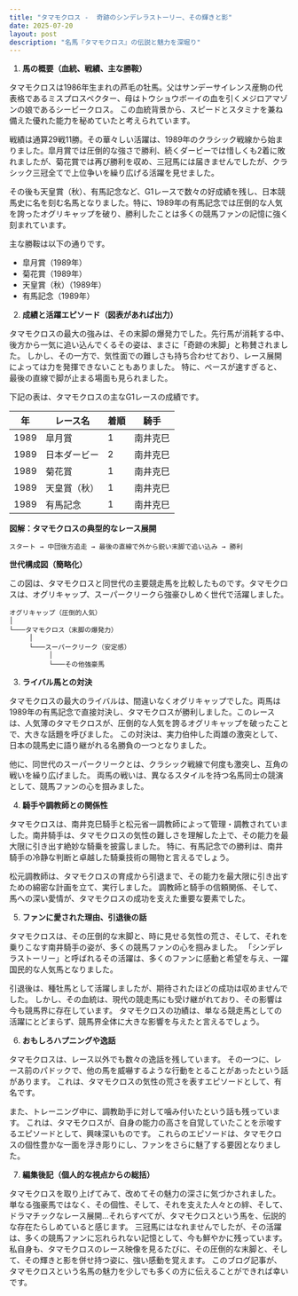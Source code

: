 ```yaml
---
title: "タマモクロス -  奇跡のシンデレラストーリー、その輝きと影"
date: 2025-07-20
layout: post
description: "名馬『タマモクロス』の伝説と魅力を深堀り"
---
```


1. **馬の概要（血統、戦績、主な勝鞍）**

タマモクロスは1986年生まれの芦毛の牡馬。父はサンデーサイレンス産駒の代表格であるミスプロスペクター、母はトウショウボーイの血を引くメジロアマゾンの娘であるシービークロス。  この血統背景から、スピードとスタミナを兼ね備えた優れた能力を秘めていたと考えられています。

戦績は通算29戦11勝。その華々しい活躍は、1989年のクラシック戦線から始まりました。皐月賞では圧倒的な強さで勝利、続くダービーでは惜しくも2着に敗れましたが、菊花賞では再び勝利を収め、三冠馬には届きませんでしたが、クラシック三冠全てで上位争いを繰り広げる活躍を見せました。

その後も天皇賞（秋）、有馬記念など、G1レースで数々の好成績を残し、日本競馬史に名を刻む名馬となりました。特に、1989年の有馬記念では圧倒的な人気を誇ったオグリキャップを破り、勝利したことは多くの競馬ファンの記憶に強く刻まれています。

主な勝鞍は以下の通りです。

* 皐月賞（1989年）
* 菊花賞（1989年）
* 天皇賞（秋）（1989年）
* 有馬記念（1989年）


2. **成績と活躍エピソード（図表があれば出力）**

タマモクロスの最大の強みは、その末脚の爆発力でした。先行馬が消耗する中、後方から一気に追い込んでくるその姿は、まさに「奇跡の末脚」と称賛されました。  しかし、その一方で、気性面での難しさも持ち合わせており、レース展開によっては力を発揮できないこともありました。  特に、ペースが速すぎると、最後の直線で脚が止まる場面も見られました。

下記の表は、タマモクロスの主なG1レースの成績です。

| 年 | レース名       | 着順 | 騎手     |
|---|---------------|-----|---------|
| 1989 | 皐月賞         | 1   | 南井克巳 |
| 1989 | 日本ダービー     | 2   | 南井克巳 |
| 1989 | 菊花賞         | 1   | 南井克巳 |
| 1989 | 天皇賞（秋）   | 1   | 南井克巳 |
| 1989 | 有馬記念       | 1   | 南井克巳 |


**図解：タマモクロスの典型的なレース展開**

```
スタート → 中団後方追走 → 最後の直線で外から鋭い末脚で追い込み → 勝利
```

**世代構成図（簡略化）**

この図は、タマモクロスと同世代の主要競走馬を比較したものです。タマモクロスは、オグリキャップ、スーパークリークら強豪ひしめく世代で活躍しました。

```
オグリキャップ（圧倒的人気）
│
└───タマモクロス（末脚の爆発力）
     │
     └───スーパークリーク（安定感）
          │
          └───その他強豪馬
```


3. **ライバル馬との対決**

タマモクロスの最大のライバルは、間違いなくオグリキャップでした。両馬は1989年の有馬記念で直接対決し、タマモクロスが勝利しました。このレースは、人気薄のタマモクロスが、圧倒的な人気を誇るオグリキャップを破ったことで、大きな話題を呼びました。  この対決は、実力伯仲した両雄の激突として、日本の競馬史に語り継がれる名勝負の一つとなりました。

他に、同世代のスーパークリークとは、クラシック戦線で何度も激突し、互角の戦いを繰り広げました。  両馬の戦いは、異なるスタイルを持つ名馬同士の競演として、競馬ファンの心を掴みました。


4. **騎手や調教師との関係性**

タマモクロスは、南井克巳騎手と松元省一調教師によって管理・調教されていました。南井騎手は、タマモクロスの気性の難しさを理解した上で、その能力を最大限に引き出す絶妙な騎乗を披露しました。  特に、有馬記念での勝利は、南井騎手の冷静な判断と卓越した騎乗技術の賜物と言えるでしょう。

松元調教師は、タマモクロスの育成から引退まで、その能力を最大限に引き出すための綿密な計画を立て、実行しました。  調教師と騎手の信頼関係、そして、馬への深い愛情が、タマモクロスの成功を支えた重要な要素でした。


5. **ファンに愛された理由、引退後の話**

タマモクロスは、その圧倒的な末脚と、時に見せる気性の荒さ、そして、それを乗りこなす南井騎手の姿が、多くの競馬ファンの心を掴みました。  「シンデレラストーリー」と呼ばれるその活躍は、多くのファンに感動と希望を与え、一躍国民的な人気馬となりました。

引退後は、種牡馬として活躍しましたが、期待されたほどの成功は収めませんでした。  しかし、その血統は、現代の競走馬にも受け継がれており、その影響は今も競馬界に存在しています。  タマモクロスの功績は、単なる競走馬としての活躍にとどまらず、競馬界全体に大きな影響を与えたと言えるでしょう。


6. **おもしろハプニングや逸話**

タマモクロスは、レース以外でも数々の逸話を残しています。  その一つに、レース前のパドックで、他の馬を威嚇するような行動をとることがあったという話があります。  これは、タマモクロスの気性の荒さを表すエピソードとして、有名です。

また、トレーニング中に、調教助手に対して噛み付いたという話も残っています。  これは、タマモクロスが、自身の能力の高さを自覚していたことを示唆するエピソードとして、興味深いものです。  これらのエピソードは、タマモクロスの個性豊かな一面を浮き彫りにし、ファンをさらに魅了する要因となりました。


7. **編集後記（個人的な視点からの総括）**

タマモクロスを取り上げてみて、改めてその魅力の深さに気づかされました。  単なる強豪馬ではなく、その個性、そして、それを支えた人々との絆、そして、ドラマチックなレース展開…それらすべてが、タマモクロスという馬を、伝説的な存在たらしめていると感じます。  三冠馬にはなれませんでしたが、その活躍は、多くの競馬ファンに忘れられない記憶として、今も鮮やかに残っています。  私自身も、タマモクロスのレース映像を見るたびに、その圧倒的な末脚と、そして、その輝きと影を併せ持つ姿に、強い感動を覚えます。  このブログ記事が、タマモクロスという名馬の魅力を少しでも多くの方に伝えることができれば幸いです。
